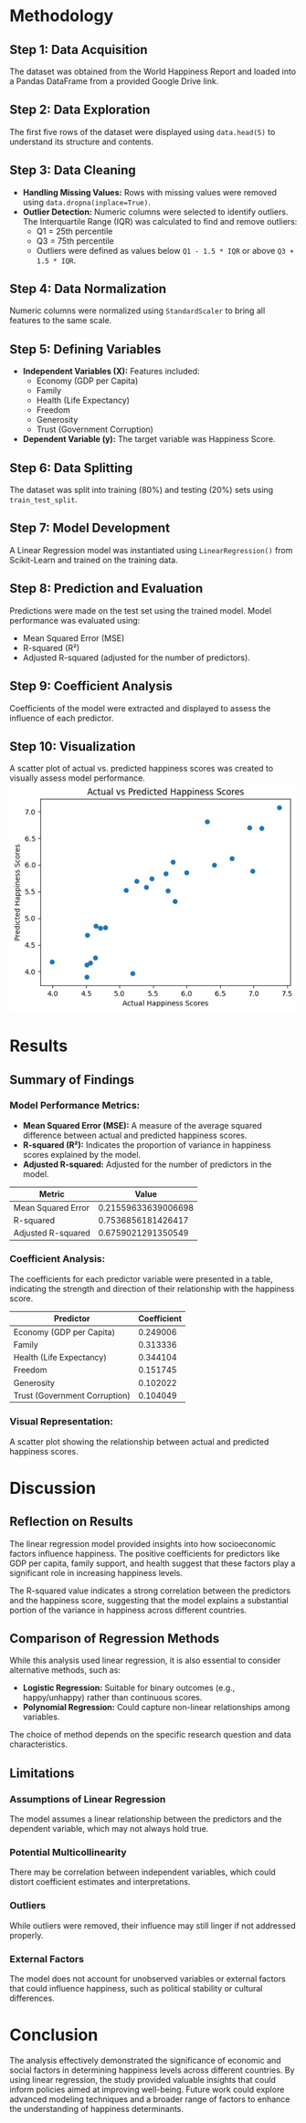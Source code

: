 # Methodology

## Step 1: Data Acquisition
The dataset was obtained from the World Happiness Report and loaded into a Pandas DataFrame from a provided Google Drive link.

## Step 2: Data Exploration
The first five rows of the dataset were displayed using `data.head(5)` to understand its structure and contents.

## Step 3: Data Cleaning

- **Handling Missing Values:** Rows with missing values were removed using `data.dropna(inplace=True)`.
- **Outlier Detection:** Numeric columns were selected to identify outliers. The Interquartile Range (IQR) was calculated to find and remove outliers:
  - Q1 = 25th percentile
  - Q3 = 75th percentile
  - Outliers were defined as values below `Q1 - 1.5 * IQR` or above `Q3 + 1.5 * IQR`.

## Step 4: Data Normalization
Numeric columns were normalized using `StandardScaler` to bring all features to the same scale.

## Step 5: Defining Variables

- **Independent Variables (X):** Features included:
  - Economy (GDP per Capita)
  - Family
  - Health (Life Expectancy)
  - Freedom
  - Generosity
  - Trust (Government Corruption)
- **Dependent Variable (y):** The target variable was Happiness Score.

## Step 6: Data Splitting
The dataset was split into training (80%) and testing (20%) sets using `train_test_split`.

## Step 7: Model Development
A Linear Regression model was instantiated using `LinearRegression()` from Scikit-Learn and trained on the training data.

## Step 8: Prediction and Evaluation
Predictions were made on the test set using the trained model. Model performance was evaluated using:
  - Mean Squared Error (MSE)
  - R-squared (R²)
  - Adjusted R-squared (adjusted for the number of predictors).

## Step 9: Coefficient Analysis
Coefficients of the model were extracted and displayed to assess the influence of each predictor.

## Step 10: Visualization
A scatter plot of actual vs. predicted happiness scores was created to visually assess model performance.
![Actual vs Predicted Happiness Scores](output.png)

# Results

## Summary of Findings

### Model Performance Metrics:
- **Mean Squared Error (MSE):** A measure of the average squared difference between actual and predicted happiness scores.
- **R-squared (R²):** Indicates the proportion of variance in happiness scores explained by the model.
- **Adjusted R-squared:** Adjusted for the number of predictors in the model.

| Metric                 | Value              |
|------------------------|--------------------|
| Mean Squared Error     | 0.21559633639006698 |
| R-squared              | 0.7536856181426417  |
| Adjusted R-squared     | 0.6759021291350549  |

### Coefficient Analysis:
The coefficients for each predictor variable were presented in a table, indicating the strength and direction of their relationship with the happiness score.

| Predictor                   | Coefficient |
|-----------------------------|-------------|
| Economy (GDP per Capita)    | 0.249006    |
| Family                      | 0.313336    |
| Health (Life Expectancy)    | 0.344104    |
| Freedom                     | 0.151745    |
| Generosity                  | 0.102022    |
| Trust (Government Corruption) | 0.104049 |

### Visual Representation:
A scatter plot showing the relationship between actual and predicted happiness scores.

# Discussion

## Reflection on Results
The linear regression model provided insights into how socioeconomic factors influence happiness. The positive coefficients for predictors like GDP per capita, family support, and health suggest that these factors play a significant role in increasing happiness levels.

The R-squared value indicates a strong correlation between the predictors and the happiness score, suggesting that the model explains a substantial portion of the variance in happiness across different countries.

## Comparison of Regression Methods
While this analysis used linear regression, it is also essential to consider alternative methods, such as:
- **Logistic Regression:** Suitable for binary outcomes (e.g., happy/unhappy) rather than continuous scores.
- **Polynomial Regression:** Could capture non-linear relationships among variables.

The choice of method depends on the specific research question and data characteristics.

## Limitations

### Assumptions of Linear Regression
The model assumes a linear relationship between the predictors and the dependent variable, which may not always hold true.

### Potential Multicollinearity
There may be correlation between independent variables, which could distort coefficient estimates and interpretations.

### Outliers
While outliers were removed, their influence may still linger if not addressed properly.

### External Factors
The model does not account for unobserved variables or external factors that could influence happiness, such as political stability or cultural differences.

# Conclusion
The analysis effectively demonstrated the significance of economic and social factors in determining happiness levels across different countries. By using linear regression, the study provided valuable insights that could inform policies aimed at improving well-being. Future work could explore advanced modeling techniques and a broader range of factors to enhance the understanding of happiness determinants.
